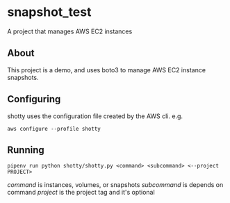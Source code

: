 # snapshot_test
A project that manages AWS EC2 instances


## About
This project is a demo, and uses boto3 to manage AWS EC2 instance snapshots.

## Configuring
shotty uses the configuration file created by the AWS cli. e.g.

`aws configure --profile shotty`

## Running

`pipenv run python shotty/shotty.py <command> <subcommand> <--project PROJECT>`

*command* is instances, volumes, or snapshots
*subcommand* is depends on command
*project* is the project tag and it's optional
